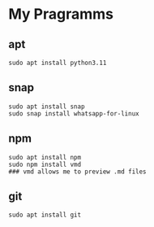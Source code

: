 # My Pragramms

## apt
```
sudo apt install python3.11
```


## snap
```
sudo apt install snap
sudo snap install whatsapp-for-linux
```

## npm
```
sudo apt install npm
sudo npm install vmd
### vmd allows me to preview .md files
```

## git
```
sudo apt install git
```


